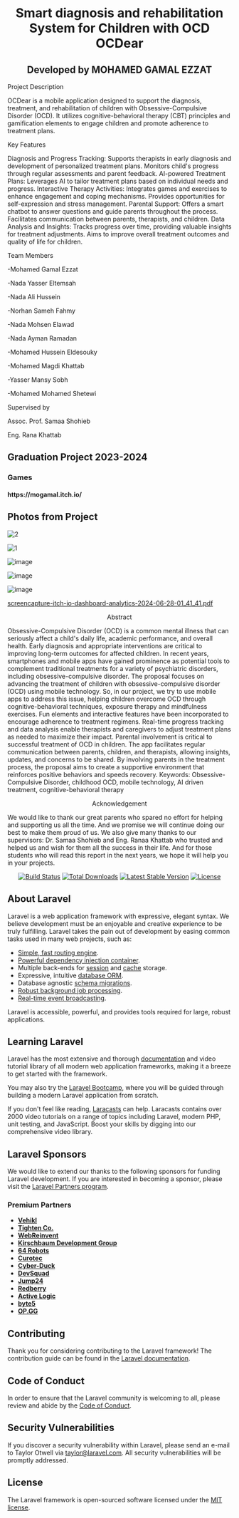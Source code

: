 <h1 align="center">Smart diagnosis and rehabilitation System 
for Children with OCD 
OCDear 
 </h1>
<H2 align="center"> Developed by
 MOHAMED GAMAL EZZAT</H2>
 

Project Description

OCDear is a mobile application designed to support the diagnosis, treatment, and rehabilitation of children with Obsessive-Compulsive Disorder (OCD). It utilizes cognitive-behavioral therapy (CBT) principles and gamification elements to engage children and promote adherence to treatment plans.

Key Features

Diagnosis and Progress Tracking:
Supports therapists in early diagnosis and development of personalized treatment plans.
Monitors child's progress through regular assessments and parent feedback.
AI-powered Treatment Plans:
Leverages AI to tailor treatment plans based on individual needs and progress.
Interactive Therapy Activities:
Integrates games and exercises to enhance engagement and coping mechanisms.
Provides opportunities for self-expression and stress management.
Parental Support:
Offers a smart chatbot to answer questions and guide parents throughout the process.
Facilitates communication between parents, therapists, and children.
Data Analysis and Insights:
Tracks progress over time, providing valuable insights for treatment adjustments.
Aims to improve overall treatment outcomes and quality of life for children.

Team Members

-Mohamed Gamal Ezzat


-Nada Yasser Eltemsah

-Nada Ali Hussein

-Norhan Sameh Fahmy

-Nada Mohsen Elawad

-Nada Ayman Ramadan

-Mohamed Hussein Eldesouky

-Mohamed Magdi Khattab

-Yasser Mansy Sobh

-Mohamed Mohamed Shetewi

Supervised by

Assoc. Prof. Samaa Shohieb

Eng. Rana Khattab

<h2>Graduation Project 2023-2024</h2>

 <h3>Games</h3>
 <h4>https://mogamal.itch.io/</h4>
 
## Photos from Project

![2](https://github.com/user-attachments/assets/78a9cdf6-0a1a-4be9-b3e4-c700e2c2048e)

![1](https://github.com/user-attachments/assets/4418cb76-3137-4af7-bdc2-c959c9edfbb5)

![image](https://github.com/user-attachments/assets/8238ba0b-5073-4533-80db-79e719c53e15)


![image](https://github.com/user-attachments/assets/60a509c6-07aa-4565-897c-2a0f9cafbfd4)

![image](https://github.com/user-attachments/assets/0e41ad76-245c-4d95-9ca3-5f9cc8866909)

[screencapture-itch-io-dashboard-analytics-2024-06-28-01_41_41.pdf](https://github.com/user-attachments/files/17891668/screencapture-itch-io-dashboard-analytics-2024-06-28-01_41_41.pdf)

<p align="center">Abstract </p>
<p>Obsessive-Compulsive Disorder (OCD) is a common mental illness that can seriously 
affect a child's daily life, academic performance, and overall health. Early diagnosis 
and appropriate interventions are critical to improving long-term outcomes for 
affected children. In recent years, smartphones and mobile apps have gained 
prominence as potential tools to complement traditional treatments for a variety of 
psychiatric disorders, including obsessive-compulsive disorder. The proposal focuses 
on advancing the treatment of children with obsessive-compulsive disorder (OCD) 
using mobile technology. So, in our project, we try to use mobile apps to address this 
issue, helping children overcome OCD through cognitive-behavioral techniques, 
exposure therapy and mindfulness exercises. Fun elements and interactive features 
have been incorporated to encourage adherence to treatment regimens. Real-time 
progress tracking and data analysis enable therapists and caregivers to adjust 
treatment plans as needed to maximize their impact. Parental involvement is critical 
to successful treatment of OCD in children. The app facilitates regular 
communication between parents, children, and therapists, allowing insights, updates, 
and concerns to be shared. By involving parents in the treatment process, the proposal 
aims to create a supportive environment that reinforces positive behaviors and speeds 
recovery. 
Keywords: Obsessive-Compulsive Disorder, childhood OCD, mobile technology, AI
driven treatment, cognitive-behavioral therapy </p>

<p align="center">Acknowledgement </p>

<p>We would like to thank our great parents who spared no effort for helping and 
supporting us all the time. And we promise we will continue doing our best to make 
them proud of us. We also give many thanks to our supervisors: Dr. Samaa Shohieb 
and Eng. Ranaa Khattab who trusted and helped us and wish for them all the success 
in their life. And for those students who will read this report in the next years, we 
hope it will help you in your projects.</p>

<p align="center">
<a href="https://github.com/laravel/framework/actions"><img src="https://github.com/laravel/framework/workflows/tests/badge.svg" alt="Build Status"></a>
<a href="https://packagist.org/packages/laravel/framework"><img src="https://img.shields.io/packagist/dt/laravel/framework" alt="Total Downloads"></a>
<a href="https://packagist.org/packages/laravel/framework"><img src="https://img.shields.io/packagist/v/laravel/framework" alt="Latest Stable Version"></a>
<a href="https://packagist.org/packages/laravel/framework"><img src="https://img.shields.io/packagist/l/laravel/framework" alt="License"></a>




## About Laravel

Laravel is a web application framework with expressive, elegant syntax. We believe development must be an enjoyable and creative experience to be truly fulfilling. Laravel takes the pain out of development by easing common tasks used in many web projects, such as:

- [Simple, fast routing engine](https://laravel.com/docs/routing).
- [Powerful dependency injection container](https://laravel.com/docs/container).
- Multiple back-ends for [session](https://laravel.com/docs/session) and [cache](https://laravel.com/docs/cache) storage.
- Expressive, intuitive [database ORM](https://laravel.com/docs/eloquent).
- Database agnostic [schema migrations](https://laravel.com/docs/migrations).
- [Robust background job processing](https://laravel.com/docs/queues).
- [Real-time event broadcasting](https://laravel.com/docs/broadcasting).

Laravel is accessible, powerful, and provides tools required for large, robust applications.

## Learning Laravel

Laravel has the most extensive and thorough [documentation](https://laravel.com/docs) and video tutorial library of all modern web application frameworks, making it a breeze to get started with the framework.

You may also try the [Laravel Bootcamp](https://bootcamp.laravel.com), where you will be guided through building a modern Laravel application from scratch.

If you don't feel like reading, [Laracasts](https://laracasts.com) can help. Laracasts contains over 2000 video tutorials on a range of topics including Laravel, modern PHP, unit testing, and JavaScript. Boost your skills by digging into our comprehensive video library.

## Laravel Sponsors

We would like to extend our thanks to the following sponsors for funding Laravel development. If you are interested in becoming a sponsor, please visit the [Laravel Partners program](https://partners.laravel.com).

### Premium Partners

- **[Vehikl](https://vehikl.com/)**
- **[Tighten Co.](https://tighten.co)**
- **[WebReinvent](https://webreinvent.com/)**
- **[Kirschbaum Development Group](https://kirschbaumdevelopment.com)**
- **[64 Robots](https://64robots.com)**
- **[Curotec](https://www.curotec.com/services/technologies/laravel/)**
- **[Cyber-Duck](https://cyber-duck.co.uk)**
- **[DevSquad](https://devsquad.com/hire-laravel-developers)**
- **[Jump24](https://jump24.co.uk)**
- **[Redberry](https://redberry.international/laravel/)**
- **[Active Logic](https://activelogic.com)**
- **[byte5](https://byte5.de)**
- **[OP.GG](https://op.gg)**

## Contributing

Thank you for considering contributing to the Laravel framework! The contribution guide can be found in the [Laravel documentation](https://laravel.com/docs/contributions).

## Code of Conduct

In order to ensure that the Laravel community is welcoming to all, please review and abide by the [Code of Conduct](https://laravel.com/docs/contributions#code-of-conduct).

## Security Vulnerabilities

If you discover a security vulnerability within Laravel, please send an e-mail to Taylor Otwell via [taylor@laravel.com](mailto:taylor@laravel.com). All security vulnerabilities will be promptly addressed.

## License

The Laravel framework is open-sourced software licensed under the [MIT license](https://opensource.org/licenses/MIT).

